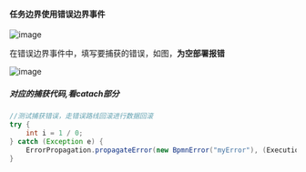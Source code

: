 #### 任务边界使用错误边界事件

![image](https://user-images.githubusercontent.com/97614802/233891987-d7b899b2-13f1-49b5-85c7-abc279804435.png)

在错误边界事件中，填写要捕获的错误，如图，**为空部署报错**

![image](https://user-images.githubusercontent.com/97614802/233892098-f05ee81d-c856-40bc-bb10-58885e81c48b.png)

##### 对应的捕获代码,看catach部分
```java
//测试捕获错误，走错误路线回滚进行数据回滚
try {
    int i = 1 / 0;
} catch (Exception e) {
    ErrorPropagation.propagateError(new BpmnError("myError"), (ExecutionEntityImpl)execution);
}
```



